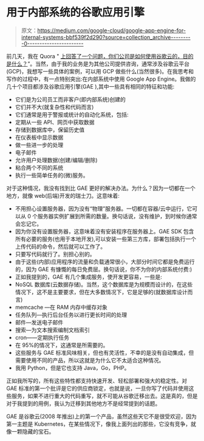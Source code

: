 # 用于内部系统的谷歌应用引擎

> 原文：<https://medium.com/google-cloud/google-app-engine-for-internal-systems-bbf539f2d290?source=collection_archive---------0----------------------->

前几天，我在 Quora " [上回答了一个问题，你们公司是如何使用谷歌云的，目的是什么？](https://www.quora.com/How-your-company-is-using-Google-cloud-and-what-for/answer/Zdenko-Hrcek)”。当然，由于我的业务是为其他公司提供咨询，通常涉及谷歌云平台(GCP)，我想写一些具体的案例，可以用 GCP 做些什么(当然很多)。在我思考和写作的过程中，有一点特别突出:在内部系统中使用 Google App Engine。我做的几十个项目都涉及谷歌应用引擎(GAE ),其中一些具有相同的特征和功能:

*   它们是为公司员工而非客户(即内部系统)创建的
*   它们并不大(就复杂性和代码而言)
*   它们通常是用于警报或统计的自动化系统，包括:
*   定期从一些 API、网页中获取数据
*   存储到数据库中，保留历史值
*   在仪表板中显示数据
*   做一些进一步的处理
*   电子邮件
*   允许用户处理数据(创建/编辑/删除)
*   粘合两个不同的系统
*   执行一些简单任务的(微)服务。

对于这种情况，我没有找到比 GAE 更好的解决办法。为什么？因为一切都在一个地方，就像 web(后端)开发的瑞士刀。这意味着:

*   不用担心设置服务器，因为没有“物理”服务器。一切都在容器/云中运行，它可以从 0 个服务器实例扩展到所需的数量。换句话说，没有维护，到时候你通常会忘记它。
*   因为你没有设置服务器，这意味着没有安装程序在服务器上。GAE SDK 包含所有必要的服务(也用于本地开发),可以安装一些第三方库，部署包括执行一个上传代码的命令，然后就可以工作了。
*   只要写代码就行了。别担心别的。
*   由于这些(内部)应用程序的流量和负载通常很小，大部分时间它都是免费运行的，因为 GAE 有慷慨的每日免费层。换句话说，你不为你的内部系统付费:)
*   正如我提到的，GAE 有几个集成服务，使开发更容易，一些是:
*   NoSQL 数据库(云数据存储)。当然，这个数据库是为规模而设计的，在这些情况下，这不是主要要求，但在大多数情况下，它是足够的(就数据库设计而言)
*   memcache —在 RAM 内存中缓存对象
*   任务队列—执行后台任务以进行更长时间的处理
*   邮件—发送电子邮件
*   搜索—为文本搜索编制文档索引
*   cron——定期执行任务
*   在 95%的情况下，这通常是所需要的。
*   这些服务与 GAE 标准风味相关，但也有灵活性，不幸的是没有自动集成，但需要使用不同的产品，所以这就是为什么它不太适合这种情况。
*   我用 Python，但是它也支持 Java，Go，PHP。

正如我所写的，所有这些特性都支持快速开发、轻松部署和强大的稳定性。对 GAE 标准的第一个批评是它的供应商锁定，也就是说，一旦你写了代码并使用这些服务，如果不进行重大的代码重写，就不可能从谷歌迁移出去。这是真的，但是对于我提到的用例，我认为迁移到其他地方不是经常提到的话题。

GAE 是谷歌云(2008 年推出)上的第一个产品，虽然这些天它不是很受欢迎，因为第一主题是 Kubernetes，在某些情况下，像我上面列出的那些，它没有竞争，就像一颗隐藏的宝石。